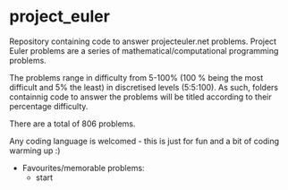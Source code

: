 # project_euler
Repository containing code to answer projecteuler.net problems. Project Euler problems are a series of mathematical/computational programming problems.

The problems range in difficulty from 5-100% (100 % being the most difficult and 5% the least) in discretised levels (5:5:100). As such, folders containnig code to answer the problems will be titled according to their percentage difficulty. 

There are a total of 806 problems. 

Any coding language is welcomed - this is just for fun and a bit of coding warming up :)

* Favourites/memorable problems:
    * start
